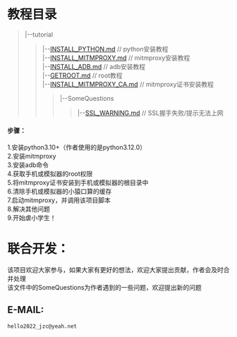 # 教程目录
>|--tutorial  
>>|--[INSTALL_PYTHON.md](/tutorial/INSTALL_PYTHON.md)  // python安装教程  
>>|--[INSTALL_MITMPROXY.md](/tutorial/INSTALL_MITMPROXY.md)  // mitmproxy安装教程  
>>|--[INSTALL_ADB.md](/tutorial/INSTALL_ADB.md)  // adb安装教程  
>>|--[GETROOT.md](/tutorial/GETROOT.md)  // root教程  
>>|--[INSTALL_MITMPROXY_CA.md](/tutorial/INSTALL_MITMPROXY_CA.md)  // mitmproxy证书安装教程  
>>>|--SomeQuestions
>>>>|--[SSL_WARNING.md](/tutorial/SomeQuestions/SSL_WARNING.md)  // SSL握手失败/提示无法上网  
  #### 步骤：
  1.安装python3.10+（作者使用的是python3.12.0）  
  2.安装mitmproxy  
  3.安装adb命令  
  4.获取手机或模拟器的root权限  
  5.将mitmproxy证书安装到手机或模拟器的根目录中  
  6.清除手机或模拟器的小猿口算的缓存  
  7.启动mitmproxy，并调用该项目脚本  
  8.解决其他问题  
  9.开始虐小学生！  

# 联合开发：
  该项目欢迎大家参与，如果大家有更好的想法，欢迎大家提出贡献，作者会及时合并处理  
  该文件中的SomeQuestions为作者遇到的一些问题，欢迎提出新的问题  
  ## E-MAIL:
    hello2022_jzc@yeah.net 
    